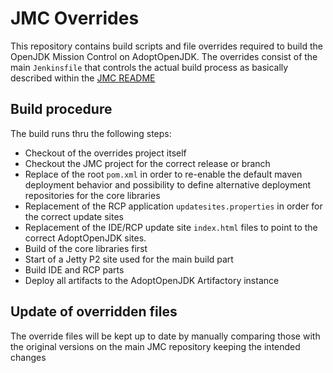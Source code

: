 # JMC Overrides
This repository contains build scripts and file overrides required to build
the OpenJDK Mission Control on AdoptOpenJDK. The overrides consist of the main
`Jenkinsfile` that controls the actual build process as basically described within
the [JMC README](https://github.com/openjdk/jmc/blob/master/README.md)

## Build procedure
The build runs thru the following steps:

- Checkout of the overrides project itself
- Checkout the JMC project for the correct release or branch
- Replace of the root `pom.xml` in order to re-enable the default maven deployment 
  behavior and possibility to define alternative deployment repositories for the core
  libraries
- Replacement of the RCP application `updatesites.properties` in order for the correct
  update sites
- Replacement of the IDE/RCP update site `index.html` files to point to the correct
  AdoptOpenJDK sites.
- Build of the core libraries first
- Start of a Jetty P2 site used for the main build part
- Build IDE and RCP parts
- Deploy all artifacts to the AdoptOpenJDK Artifactory instance
 
## Update of overridden files
The override files will be kept up to date by manually comparing those with the original
versions on the main JMC repository keeping the intended changes